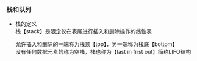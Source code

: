 ### 栈和队列  
- 栈的定义  
    栈【stack】是限定仅在表尾进行插入和删除操作的线性表    
    
    允许插入和删除的一端称为栈顶【top】，另一端称为栈底【bottom】  
    没有任何数据元素的称为空栈，栈也称为【last in first out】简称LIFO结构   
    